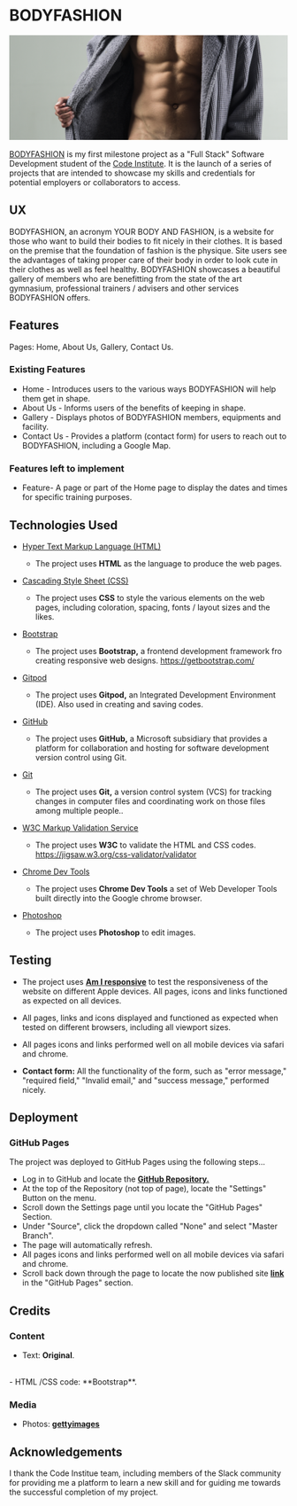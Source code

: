 <h1>BODYFASHION</h1>


<img src="assets/img/cover-img.png" style="margin: 0;">


<a href="https://denaman.github.io/BodyFashion/">BODYFASHION</a> is my first milestone project as a "Full Stack" Software Development student of the <a href="https://codeinstitute.net/">Code Institute</a>. It is the launch of a series of 
projects that are intended to showcase my skills and credentials for potential employers or collaborators to access.

<h2>UX</h2>

BODYFASHION, an acronym YOUR BODY AND FASHION, is a website for those who want to build their bodies to fit nicely in their clothes. It is based on the premise that the foundation of fashion is the physique.
Site users see the advantages of taking proper care of their body in order to look cute in their clothes as well as feel healthy.
BODYFASHION showcases a beautiful gallery of members who are benefitting from the state of the art gymnasium, professional trainers / advisers and other services BODYFASHION offers.

## Features

Pages: Home, About Us, Gallery, Contact Us.
 
### Existing Features
- Home - Introduces users to the various ways BODYFASHION will help them get in shape.
- About Us - Informs users of the benefits of keeping in shape.
- Gallery - Displays photos of BODYFASHION members, equipments and facility.
- Contact Us - Provides a platform (contact form) for users to reach out to BODYFASHION, including a Google Map.

### Features left to implement
- Feature- A page or part of the Home page to display the dates and times for specific training purposes.

## Technologies Used
- [Hyper Text Markup Language (HTML)](https://developer.mozilla.org/en-US/docs/Web/HTML)
    - The project uses **HTML** as the language to produce the web pages.

- [Cascading Style Sheet (CSS)](https://www.w3.org/Style/CSS/Overview.en.html)
    - The project uses **CSS** to style the various elements on the web pages, including coloration, spacing, fonts / layout sizes and the likes.

- [Bootstrap](https://https://getbootstrap.com/)
    - The project uses **Bootstrap,** a frontend development framework fro creating responsive web designs.
    https://getbootstrap.com/

- [Gitpod](https://www.gitpod.io/)
    - The project uses **Gitpod,** an Integrated Development Environment (IDE). Also used in creating and saving codes.

- [GitHub]( https://github)
    - The project uses **GitHub,** a Microsoft subsidiary that provides a platform for collaboration and hosting for software development version control using Git.

- [Git](https://git-scm.com/)
    - The project uses **Git,** a version control system (VCS) for tracking changes in computer files and coordinating work on those files among multiple people..

- [W3C Markup Validation Service](https://validator.w3.org/)
    - The project uses **W3C** to validate the HTML and CSS codes. https://jigsaw.w3.org/css-validator/validator

- [Chrome Dev Tools](https://developers.google.com/web/tools/chrome-devtools)
    - The project uses **Chrome Dev Tools** a set of Web Developer Tools built directly into the Google chrome browser.

- [Photoshop](https://photoshop.com)
    - The project uses **Photoshop** to edit images.

    
## Testing

- The project uses <a href="http://ami.responsivedesign.is/">**Am I responsive**</a> to test the responsiveness of the website on different Apple devices.
  All pages, icons and links functioned as expected on all devices.

- All pages, links and icons displayed and functioned as expected when tested on different browsers, including all viewport sizes.

- All pages icons and links performed well on all mobile devices via safari and chrome.
  
- **Contact form:** All the functionality of the form, such as "error message," "required field," "Invalid email," and "success message," performed nicely.


## Deployment

### GitHub Pages
The project was deployed to GitHub Pages using the following steps...

- Log in to GitHub and locate the <a href="https://github.com/">**GitHub Repository.**</a>
- At the top of the Repository (not top of page), locate the "Settings" Button on the menu.
- Scroll down the Settings page until you locate the "GitHub Pages" Section.
- Under "Source", click the dropdown called "None" and select "Master Branch".
- The page will automatically refresh.
- All pages icons and links performed well on all mobile devices via safari and chrome.
- Scroll back down through the page to locate the now published site <a href="https://denaman.github.io/GymFash/">**link**</a>  in the "GitHub Pages" section.


## Credits

### Content
- Text: **Original**.
<br>
- HTML /CSS code: **Bootstrap**.


### Media
- Photos: <a href="https://www.gettyimages.co.uk/"> **gettyimages**</a> 


## Acknowledgements

I thank the Code Institue team, including members of the Slack community for providing me a platform to learn a new skill and for guiding me towards the successful completion of my project.
